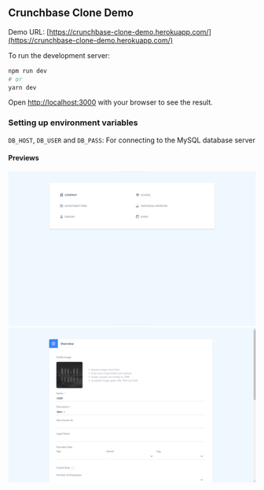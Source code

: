 ## Crunchbase Clone Demo

Demo URL: [https://crunchbase-clone-demo.herokuapp.com/](https://crunchbase-clone-demo.herokuapp.com/)

To run the development server:

```bash
npm run dev
# or
yarn dev
```

Open [http://localhost:3000](http://localhost:3000) with your browser to see the result.

### Setting up environment variables

`DB_HOST`, `DB_USER` and `DB_PASS`: For connecting to the MySQL database server

#### Previews

![img](https://github.com/ryushar/crunchbase-clone-demo/blob/main/images/preview1.png?raw=true)
![img](https://github.com/ryushar/crunchbase-clone-demo/blob/main/images/preview2.png?raw=true)
